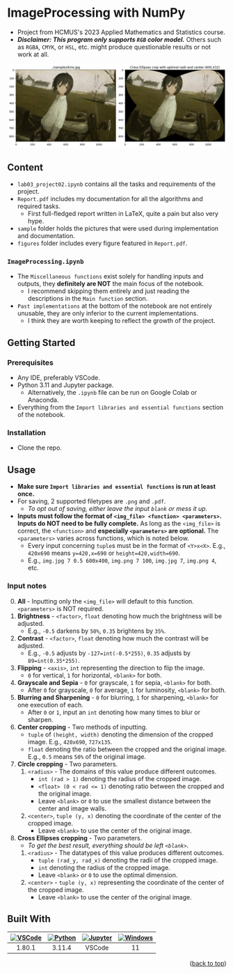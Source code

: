 <a name="readme-top"></a>

# ImageProcessing with NumPy

- Project from HCMUS's 2023 Applied Mathematics and Statistics course.
- ***Disclaimer: This program only supports `RGB` color model.*** Others such as `RGBA`, `CMYK`, or `HSL`, etc. might produce questionable results or not work at all.

![cross ellipses cropped kino](samples/forREADME.png)

## Content

- `lab03_project02.ipynb` contains all the tasks and requirements of the project.
- `Report.pdf` includes my documentation for all the algorithms and required tasks.
   - First full-fledged report written in LaTeX, quite a pain but also very hype.
- `sample` folder holds the pictures that were used during implementation and documentation.
- `figures` folder includes every figure featured in `Report.pdf`.

### `ImageProcessing.ipynb`

- The `Miscellaneous functions` exist solely for handling inputs and outputs, they **definitely are NOT** the main focus of the notebook.
   - I recommend skipping them entirely and just reading the descriptions in the `Main function` section.
- `Past implementations` at the bottom of the notebook are not entirely unusable, they are only inferior to the current implementations.
   - I think they are worth keeping to reflect the growth of the project.

## Getting Started

### Prerequisites

- Any IDE, preferably VSCode.
- Python 3.11 and Jupyter package.
  - Alternatively, the `.ipynb` file can be run on Google Colab or Anaconda.
- Everything from the `Import libraries and essential functions` section of the notebook.

### Installation

- Clone the repo.

## Usage

- **Make sure `Import libraries and essential functions` is run at least once.**
- For saving, 2 supported filetypes are `.png` and `.pdf`.
   - *To opt out of saving, either leave the input `blank` or mess it up.*
- **Inputs must follow the format of `<img_file> <function> <parameters>`. Inputs do NOT need to be fully complete.** As long as the `<img_file>` is correct, the `<function>` and **especially `<parameters>` are optional.** The `<parameters>` varies across functions, which is noted below.
   - Every input concerning `tuple`s must be in the format of `<Y>x<X>`. E.g., `420x690` means `y=420,x=690` or `height=420,width=690`.
   - E.g., `img.jpg 7 0.5 600x400`, `img.png 7 100`, `img.jpg 7`, `img.png 4`, etc.
### Input notes

0. **All** - Inputting only the `<img_file>` will default to this function. `<parameters>` is NOT required.
1. **Brightness** - `<factor>`, `float` denoting how much the brightness will be adjusted.
   - E.g., `-0.5` darkens by `50%`, `0.35` brightens by `35%`.
1. **Contrast** - `<factor>`, `float` denoting how much the contrast will be adjusted.
   - E.g., `-0.5` adjusts by `-127=int(-0.5*255)`, `0.35` adjusts by `89=int(0.35*255)`.
1. **Flipping** - `<axis>`, `int` representing the direction to flip the image.
   - `0` for vertical, `1` for horizontal, `<blank>` for both.
1. **Grayscale and Sepia** - `0` for grayscale, `1` for sepia, `<blank>` for both.
   - After `0` for grayscale, `0` for average, `1` for luminosity, `<blank>` for both.
1. **Blurring and Sharpening** - `0` for blurring, `1` for sharpening, `<blank>` for one execution of each.
   - After `0` or `1`, input an `int` denoting how many times to blur or sharpen.
1. **Center cropping** - Two methods of inputting.
   - `tuple` of `(height, width)` denoting the dimension of the cropped image. E.g., `420x690`, `727x135`.
   - `float` denoting the ratio between the cropped and the original image. E.g., `0.5` means `50%` of the original image.
1. **Circle cropping** - Two parameters.
   1. `<radius>` - The domains of this value produce different outcomes.
      - `int (rad > 1)` denoting the radius of the cropped image.
      - `<float> (0 < rad <= 1)` denoting ratio between the cropped and the original image.
      - Leave `<blank>` or `0` to use the smallest distance between the center and image walls.
   1. `<center>`, `tuple (y, x)` denoting the coordinate of the center of the cropped image.
      - Leave `<blank>` to use the center of the original image.
1. **Cross Ellipses cropping** - Two parameters.
   - *To get the best result, everything should be left `<blank>`.*
   1. `<radius>` - The datatypes of this value produces different outcomes.
      - `tuple (rad_y, rad_x)` denoting the radii of the cropped image.
      - `int` denoting the radius of the cropped image.
      - Leave `<blank>` or `0` to use the optimal dimension.
   1. `<center>` - `tuple (y, x)` representing the coordinate of the center of the cropped image.
      - Leave `<blank>` to use the center of the original image.

## Built With

[vscodeicon]: https://skillicons.dev/icons?i=vscode&theme=dark
[vscodeurl]: https://code.visualstudio.com/

[pythonicon]: https://skillicons.dev/icons?i=py&theme=dark
[pythonurl]: https://www.python.org/

[jupytericon]: https://cdn.jsdelivr.net/gh/devicons/devicon/icons/jupyter/jupyter-original-wordmark.svg
[jupyterurl]: https://code.visualstudio.com/docs/datascience/jupyter-notebooks

[windowsicon]: https://cdn.jsdelivr.net/gh/devicons/devicon/icons/windows8/windows8-original.svg
[windowsurl]: https://www.microsoft.com/en-us/windows/

| [![VSCode][vscodeicon]][vscodeurl] | [![Python][pythonicon]][pythonurl] | [![Jupyter][jupytericon]][jupyterurl] | [![Windows][windowsicon]][windowsurl] |
| :-: | :-: | :-: | :-: |
| 1.80.1 | 3.11.4 | VSCode | &nbsp;&nbsp; 11 &nbsp;&nbsp; |

<p align="right">(<a href="#readme-top">back to top</a>)</p>
